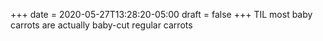 +++
date = 2020-05-27T13:28:20-05:00
draft = false
+++
TIL most baby carrots are actually baby-cut regular carrots